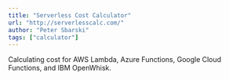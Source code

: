 ```yaml
---
title: "Serverless Cost Calculator"
url: "http://serverlesscalc.com/"
author: "Peter Sbarski"
tags: ["calculator"]
---
```


Calculating cost for AWS Lambda, Azure Functions, Google Cloud Functions, and IBM OpenWhisk.